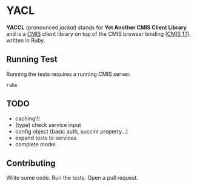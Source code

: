 # YACL

**YACCL** (pronounced _jackal_) stands for **Yet Another CMIS Client Library** and is a [CMIS](http://chemistry.apache.org/project/cmis.html) client library on top of the CMIS browser binding ([CMIS 1.1](http://docs.oasis-open.org/cmis/CMIS/v1.1/CMIS-v1.1.html)), written in Ruby.

## Running Test

Running the tests requires a running CMIS server.

    rake

## TODO

* caching!!!
* (type) check service input
* config object (basic auth, succint property…)
* expand tests to services
* complete model

## Contributing

Write some code. Run the tests. Open a pull request.
